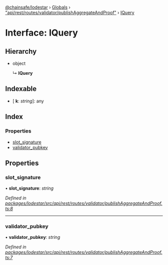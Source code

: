 [@chainsafe/lodestar](../README.md) › [Globals](../globals.md) › ["api/rest/routes/validator/publishAggregateAndProof"](../modules/_api_rest_routes_validator_publishaggregateandproof_.md) › [IQuery](_api_rest_routes_validator_publishaggregateandproof_.iquery.md)

# Interface: IQuery

## Hierarchy

* object

  ↳ **IQuery**

## Indexable

* \[ **k**: *string*\]: any

## Index

### Properties

* [slot_signature](_api_rest_routes_validator_publishaggregateandproof_.iquery.md#slot_signature)
* [validator_pubkey](_api_rest_routes_validator_publishaggregateandproof_.iquery.md#validator_pubkey)

## Properties

###  slot_signature

• **slot_signature**: *string*

*Defined in [packages/lodestar/src/api/rest/routes/validator/publishAggregateAndProof.ts:8](https://github.com/ChainSafe/lodestar/blob/2fb982b/packages/lodestar/src/api/rest/routes/validator/publishAggregateAndProof.ts#L8)*

___

###  validator_pubkey

• **validator_pubkey**: *string*

*Defined in [packages/lodestar/src/api/rest/routes/validator/publishAggregateAndProof.ts:7](https://github.com/ChainSafe/lodestar/blob/2fb982b/packages/lodestar/src/api/rest/routes/validator/publishAggregateAndProof.ts#L7)*
